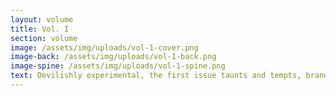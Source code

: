 ```yaml
---
layout: volume
title: Vol. I
section: volume
image: /assets/img/uploads/vol-1-cover.png
image-back: /assets/img/uploads/vol-1-back.png
image-spine: /assets/img/uploads/vol-1-spine.png
text: Devilishly experimental, the first issue taunts and tempts, brandishing the different edges of erotica. Submerge yourself in the dark, gritty pages of Samantha.
---
```

